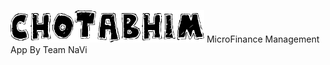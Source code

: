 ![alt text](https://github.com/M-R-D-G/chotaBHIM/blob/master/image.png)
MicroFinance Management App By Team NaVi


